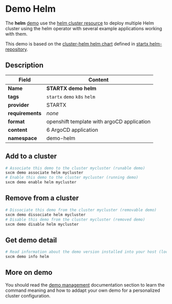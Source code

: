 # Demo Helm

The **helm** [demo](../../5-demos) use the [helm cluster resource](../../resources/helm) to deploy multiple Helm cluster using the helm operator with several example applications working with them.

This demo is based on the [cluster-helm helm chart](https://helm-repository.readthedocs.io/en/latest/charts/cluster-helm) defined in [startx helm-repository](https://helm-repository.readthedocs.io).

## Description

| Field            | Content                                    |
| ---------------- | ------------------------------------------ |
| **Name**         | **STARTX demo helm**                       |
| **tags**         | `startx` `demo` `k8s` `helm`               |
| **provider**     | STARTX                                     |
| **requirements** | _none_                                     |
| **format**       | openshift template with argoCD application |
| **content**      | 6 ArgoCD application                       |
| **namespace**    | demo-helm                                  |

## Add to a cluster

```bash
# Associate this demo to the cluster mycluster (runable demo)
sxcm demo associate helm mycluster
# Enable this demo to the cluster mycluster (running demo)
sxcm demo enable helm mycluster
```

## Remove from a cluster

```bash
# Dissociate this demo from the cluster mycluster (removable demo)
sxcm demo dissociate helm mycluster
# Disable this demo from the cluster mycluster (removed demo)
sxcm demo disable helm mycluster
```

## Get demo detail

```bash
# Read information about the demo version installed into your host (local)
sxcm demo info helm
```

## More on demo

You should read the [demo management](../../5-demos) documentation section to learn the command
meaning and how to addapt your own demo for a personalized cluster configuration.
